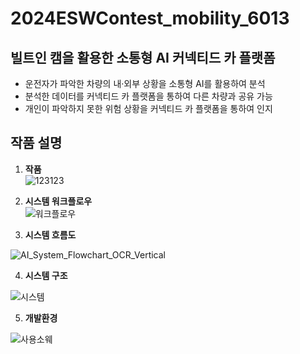 # 2024ESWContest_mobility_6013

## 빌트인 캠을 활용한 소통형 AI 커넥티드 카 플랫폼
- 운전자가 파악한 차량의 내·외부 상황을 소통형 AI를 활용하여 분석
- 분석한 데이터를 커넥티드 카 플랫폼을 통하여 다른 차량과 공유 가능
- 개인이 파악하지 못한 위험 상황을 커넥티드 카 플랫폼을 통하여 인지 

## 작품 설명
1. **작품**  
![123123](https://github.com/user-attachments/assets/92455a72-083e-4734-94c1-3154e7536b1c)

2. **시스템 워크플로우**  
![워크플로우](https://github.com/user-attachments/assets/77256a85-7778-49c2-8035-ba0e9197e647)

3. **시스템 흐름도**
   
![AI_System_Flowchart_OCR_Vertical](https://github.com/user-attachments/assets/1cfba2f2-fe51-45fc-b45c-c5b4d968dd92)

4. **시스템 구조**

![시스템](https://github.com/user-attachments/assets/df921fb5-ae64-4ff4-94e4-2d1b836beb43)

5. **개발환경**

![사용소웨](https://github.com/user-attachments/assets/ad941e25-9208-4995-9983-e43fd6d1977c)




